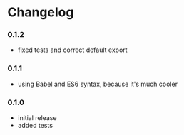 # Changelog

### 0.1.2
* fixed tests and correct default export

### 0.1.1
* using Babel and ES6 syntax, because it's much cooler

### 0.1.0
* initial release
* added tests
